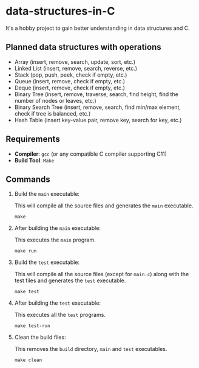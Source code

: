 # data-structures-in-C
It's a hobby project to gain better understanding in data structures and C.

## Planned data structures with operations
- Array (insert, remove, search, update, sort, etc.)
- Linked List (insert, remove, search, reverse, etc.)
- Stack (pop, push, peek, check if empty, etc.)
- Queue (insert, remove, check if empty, etc.)
- Deque (insert, remove, check if empty, etc.)
- Binary Tree (insert, remove, traverse, search, find height, find the number of nodes or leaves, etc.)
- Binary Search Tree (insert, remove, search, find min/max element, check if tree is balanced, etc.)
- Hash Table (insert key-value pair, remove key, search for key, etc.)

## Requirements
- **Compiler**: `gcc` (or any compatible C compiler supporting C11)
- **Build Tool**: `Make`

## Commands
1. Build the `main` executable:

   This will compile all the source files and generates the `main` executable.
   ```
   make
   ```
2. After building the `main` executable:

   This executes the `main` program.
   ```
   make run
   ```
4. Build the `test` executable:

   This will compile all the source files (except for `main.c`) along with the test files and generates the `test` executable.
   ```
   make test
   ```
5. After building the `test` executable:

   This executes all the `test` programs.
   ```
   make test-run
   ```
6. Clean the build files:

   This removes the `build` directory, `main` and `test` executables.
   ```
   make clean
   ```
